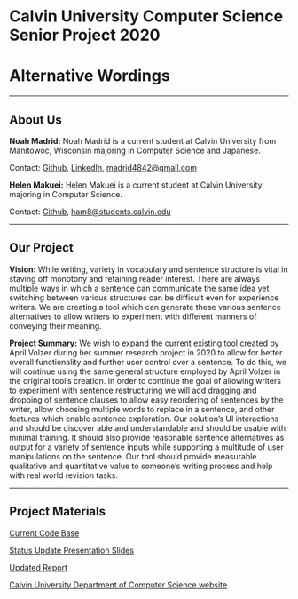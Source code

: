 # Calvin University Computer Science Senior Project 2020
# Alternative Wordings

***
## About Us

**Noah Madrid:**
Noah Madrid is a current student at Calvin University from Manitowoc, Wisconsin majoring in Computer Science and Japanese.

Contact: [Github](https://github.com/Nmad7), [LinkedIn](https://www.linkedin.com/in/noahmadrid/), [madrid4842@gmail.com](mailto:madrid4842@gmail.com)

**Helen Makuei:**
Helen Makuei is a current student at Calvin University majoring in Computer Science.

Contact: [Github](https://github.com/makueihellen), [ham8@students.calvin.edu](mailto:ham8@students.calvin.edu)

***
## Our Project
**Vision:**
While writing, variety in vocabulary and sentence structure is vital in staving off monotony and retaining reader interest. There are always multiple ways in which a sentence can communicate the same idea yet switching between various structures can be difficult even for experience writers. We are creating a tool which can generate these various sentence alternatives to allow writers to experiment with different manners of conveying their meaning.

**Project Summary:**
We wish to expand the current existing tool created by April Volzer during her summer research project in 2020 to allow for better overall functionality and further user control over a sentence. To do this, we will continue using the same general structure employed by April Volzer in the original tool’s creation. In order to continue the goal of allowing writers to experiment with sentence restructuring we will add dragging and dropping of sentence clauses to allow easy reordering of sentences by the writer, allow choosing multiple words to replace in a sentence, and other features which enable sentence exploration. Our solution’s UI interactions and should be discover able and understandable and should be usable with minimal training. It should also provide reasonable sentence alternatives as output for a variety of sentence inputs while supporting a multitude of user manipulations on the sentence. Our tool should provide measurable qualitative and quantitative value to someone’s writing process and help with real world revision tasks.

***
## Project Materials

[Current Code Base](https://github.com/CalvinData/seniorproj2020)

[Status Update Presentation Slides](https://github.com/CalvinData/seniorproj2020/blob/gh-pages/SeniorProjectProposalUpdated.pdf)

[Updated Report](https://github.com/CalvinData/seniorproj2020/blob/gh-pages/statusUpdate.pdf)

[Calvin University Department of Computer Science website](https://computing.calvin.edu)
